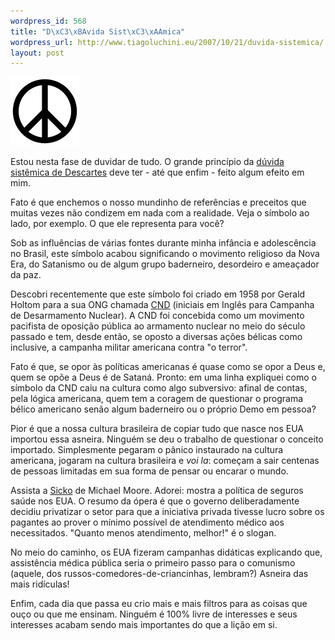```yaml
--- 
wordpress_id: 568
title: "D\xC3\xBAvida Sist\xC3\xAAmica"
wordpress_url: http://www.tiagoluchini.eu/2007/10/21/duvida-sistemica/
layout: post
---
```

![Peace](/wp-content/uploads/2007/10/peace.png)

Estou nesta fase de duvidar de tudo. O grande princípio da [dúvida sistêmica de Descartes](http://pt.wikipedia.org/wiki/M%C3%A9todo_da_d%C3%BAvida) deve ter - até que enfim - feito algum efeito em mim.

Fato é que enchemos o nosso mundinho de referências e preceitos que muitas vezes não condizem em nada com a realidade. Veja o símbolo ao lado, por exemplo. O que ele representa para você?

Sob as influências de várias fontes durante minha infância e adolescência no Brasil, este símbolo acabou significando o movimento religioso da Nova Era, do Satanismo ou de algum grupo baderneiro, desordeiro e ameaçador da paz.

Descobri recentemente que este símbolo foi criado em 1958 por Gerald Holtom para a sua ONG chamada [CND](http://en.wikipedia.org/wiki/CND) (iniciais em Inglês para Campanha de Desarmamento Nuclear). A CND foi concebida como um movimento pacifista de oposição pública ao armamento nuclear no meio do século passado e tem, desde então, se oposto a diversas ações bélicas como inclusive, a campanha militar americana contra "o terror".

Fato é que, se opor às políticas americanas é quase como se opor a Deus e, quem se opõe a Deus é de Sataná. Pronto: em uma linha expliquei como o símbolo da CND caiu na cultura como algo subversivo: afinal de contas, pela lógica americana, quem tem a coragem de questionar o programa bélico americano senão algum baderneiro ou o próprio Demo em pessoa?

Pior é que a nossa cultura brasileira de copiar tudo que nasce nos EUA importou essa asneira. Ninguém se deu o trabalho de questionar o conceito importado. Simplesmente pegaram o pânico instaurado na cultura americana, jogaram na cultura brasileira e _voi la_: começam a sair centenas de pessoas limitadas em sua forma de pensar ou encarar o mundo.

Assista a [Sicko](http://www.imdb.com/title/tt0386032/) de Michael Moore. Adorei: mostra a política de seguros saúde nos EUA. O resumo da ópera é que o governo deliberadamente decidiu privatizar o setor para que a iniciativa privada tivesse lucro sobre os pagantes ao prover o mínimo possível de atendimento médico aos necessitados. "Quanto menos atendimento, melhor!" é o slogan.

No meio do caminho, os EUA fizeram campanhas didáticas explicando que, assistência médica pública seria o primeiro passo para o comunismo (aquele, dos russos-comedores-de-criancinhas, lembram?) Asneira das mais ridículas!

Enfim, cada dia que passa eu crio mais e mais filtros para as coisas que ouço ou que me ensinam. Ninguém é 100% livre de interesses e seus interesses acabam sendo mais importantes do que a lição em si.

